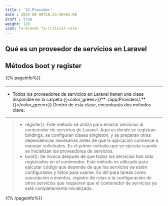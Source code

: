 ```yaml
---
title : '12_Provider'
date : 2024-08-08T18:23:50+02:00
draft : true
weight: 120
icon: fa-brands fa-critical-role
---
```

## Qué es un proveedor de servicios en Laravel

## Métodos boot y register  


{{% pageinfo%}}
#### 
****
* Todos los proveedores de servicios en Laravel tienen una clase disponible en la carpeta  {{<color_green>}}** ./app/Providers/.**{{</color_green>}}  Dentro de esta clase, encontrarás dos métodos clave:
****

>* register(): Este método se utiliza para enlazar servicios al contenedor de servicios de Laravel. Aquí es donde se registran bindings, se configuran clases singleton, y se preparan otras dependencias necesarias antes de que la aplicación comience a manejar solicitudes. Es el primer método que se ejecuta cuando se inicializan los proveedores de servicios.
> * boot():  Se invoca después de que todos los servicios han sido registrados en el contenedor. Este método es utilizado para ejecutar código que depende de que los servicios ya estén configurados y listos para usarse. Es útil para tareas como suscripción a eventos, registro de rutas o la configuración de otros servicios que requieren que el contenedor de servicios ya esté completamente inicializado.



{{% /pageinfo%}}
